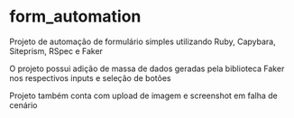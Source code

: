 # form_automation
Projeto de automação de formulário simples utilizando Ruby, Capybara, Siteprism, RSpec e Faker

O projeto possui adição de massa de dados geradas pela biblioteca Faker nos respectivos inputs e seleção de botões 

Projeto também conta com upload de imagem e screenshot em falha de cenário

